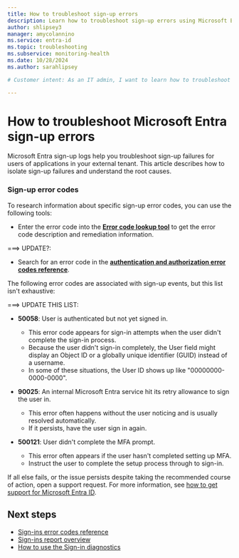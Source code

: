```yaml
---
title: How to troubleshoot sign-up errors
description: Learn how to troubleshoot sign-up errors using Microsoft Entra reports in the Microsoft Entra admin center
author: shlipsey3
manager: amycolannino
ms.service: entra-id
ms.topic: troubleshooting
ms.subservice: monitoring-health
ms.date: 10/28/2024
ms.author: sarahlipsey

# Customer intent: As an IT admin, I want to learn how to troubleshoot sign-up errors for various scenarios and using different tools so that I can resolve sign-up issues quickly.

---
```


# How to troubleshoot Microsoft Entra sign-up errors

Microsoft Entra sign-up logs help you troubleshoot sign-up failures for users of applications in your external tenant. This article describes how to isolate sign-up failures and understand the root causes.

### Sign-up error codes

To research information about specific sign-up error codes, you can use the following tools:

- Enter the error code into the **[Error code lookup tool](https://login.microsoftonline.com/error)** to get the error code description and remediation information.

===> UPDATE?:
- Search for an error code in the **[authentication and authorization error codes reference](../../identity-platform/reference-error-codes.md)**.

The following error codes are associated with sign-up events, but this list isn't exhaustive:

===> UPDATE THIS LIST:

- **50058**: User is authenticated but not yet signed in.
  - This error code appears for sign-in attempts when the user didn't complete the sign-in process.
  - Because the user didn't sign-in completely, the User field might display an Object ID or a globally unique identifier (GUID) instead of a username.
  - In some of these situations, the User ID shows up like "00000000-0000-0000".

- **90025**: An internal Microsoft Entra service hit its retry allowance to sign the user in.
  - This error often happens without the user noticing and is usually resolved automatically.
  - If it persists, have the user sign in again.

- **500121**: User didn't complete the MFA prompt.
  - This error often appears if the user hasn't completed setting up MFA.
  - Instruct the user to complete the setup process through to sign-in.

If all else fails, or the issue persists despite taking the recommended course of action, open a support request. For more information, see [how to get support for Microsoft Entra ID](~/fundamentals/how-to-get-support.md).

## Next steps

- [Sign-ins error codes reference](./concept-sign-ins.md)
- [Sign-ins report overview](concept-sign-ins.md)
- [How to use the Sign-in diagnostics](howto-use-sign-in-diagnostics.md)
